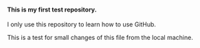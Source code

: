 #### This is my first test repository.

I only use this repository to learn how to use GitHub.

This is a test for small changes of this file from the local machine.